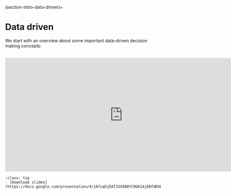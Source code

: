 (section-intro-data-driven)=
# Data driven

We start with an overview about some important data-driven decision making concepts:

<br>

<iframe src="https://docs.google.com/presentation/d/e/2PACX-1vRsA9DRKEm7XOZeO8NA-6udaVRhIYMFGH5EkIaTSEU9Qh7Q2Wcaplg1EZDvfQxUos3LoHZkv-Gr28I5/embed?start=false&loop=false&delayms=3000" frameborder="0" width="760" height="369" allowfullscreen="true" mozallowfullscreen="true" webkitallowfullscreen="true"></iframe>

<br>

```{admonition} Slides
:class: tip
- [Download slides](https://docs.google.com/presentation/d/1AfzqhjEAfJ5X4Q8YC9GK14jEBfdDXEIRmXonriwYHNY/export/pdf)
```
